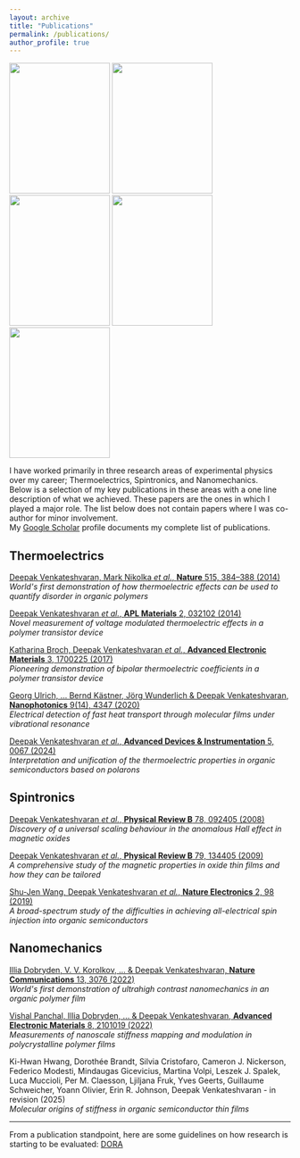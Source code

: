 ```yaml
---
layout: archive
title: "Publications"
permalink: /publications/
author_profile: true
---
```


<img src="https://deepak-venkateshvaran.github.io/portfolio/images/nature-screenshot.png" width="180" height="234"> <img src="https://deepak-venkateshvaran.github.io/portfolio/images/nature-electronics-cover.png" width="180" height="234"> <img src="https://deepak-venkateshvaran.github.io/portfolio/images/Cover_Image_ADI_Nov_2024.jpg" width="180" height="234"> <img src="https://deepak-venkateshvaran.github.io/portfolio/images/AEM-cover.jpeg" width="180" height="234"> <img src="https://deepak-venkateshvaran.github.io/portfolio/images/nature-communications-screenshot.png" width="180" height="234">  


I have worked primarily in three research areas of experimental physics over my career; Thermoelectrics, Spintronics, and Nanomechanics.  
Below is a selection of my key publications in these areas with a one line description of what we achieved. These papers are the ones in which I played a major role. The list below does not contain papers where I was co-author for minor involvement.  
My [Google Scholar](https://scholar.google.co.uk/citations?user=otuUyXIAAAAJ&hl=en) profile documents my complete list of publications.


## Thermoelectrics

[Deepak Venkateshvaran, Mark Nikolka *et al.*, **Nature** 515, 384–388 (2014)](https://www.nature.com/articles/nature13854)  
*World's first demonstration of how thermoelectric effects can be used to quantify disorder in organic polymers*  

[Deepak Venkateshvaran *et al.*, **APL Materials** 2, 032102 (2014)](https://pubs.aip.org/aip/apm/article/2/3/032102/120208/Field-effect-modulated-Seebeck-coefficient)  
*Novel measurement of voltage modulated thermoelectric effects in a polymer transistor device*  

[Katharina Broch, Deepak Venkateshvaran *et al.*, **Advanced Electronic Materials** 3, 1700225 (2017)](https://advanced.onlinelibrary.wiley.com/doi/full/10.1002/aelm.201700225)  
*Pioneering demonstration of bipolar thermoelectric coefficients in a polymer transistor device*  

[Georg Ulrich, ... Bernd Kästner, Jörg Wunderlich & Deepak Venkateshvaran, **Nanophotonics** 9(14), 4347 (2020)](https://www.degruyterbrill.com/document/doi/10.1515/nanoph-2020-0316/html?lang=en)  
*Electrical detection of fast heat transport through molecular films under vibrational resonance*  

[Deepak Venkateshvaran *et al.*, **Advanced Devices & Instrumentation** 5, 0067 (2024)](https://spj.science.org/doi/10.34133/adi.0067)  
*Interpretation and unification of the thermoelectric properties in organic semiconductors based on polarons* 
 

## Spintronics  

[Deepak Venkateshvaran *et al.*, **Physical Review B** 78, 092405 (2008)](https://journals.aps.org/prb/abstract/10.1103/PhysRevB.78.092405)  
*Discovery of a universal scaling behaviour in the anomalous Hall effect in magnetic oxides*  

[Deepak Venkateshvaran *et al.*, **Physical Review B** 79, 134405 (2009)](https://journals.aps.org/prb/abstract/10.1103/PhysRevB.79.134405)  
*A comprehensive study of the magnetic properties in oxide thin films and how they can be tailored*  

[Shu-Jen Wang, Deepak Venkateshvaran *et al.*, **Nature Electronics** 2, 98 (2019)](https://www.nature.com/articles/s41928-019-0222-5)  
*A broad-spectrum study of the difficulties in achieving all-electrical spin injection into organic semiconductors*  


## Nanomechanics

[Illia Dobryden, V. V. Korolkov, ... & Deepak Venkateshvaran, **Nature Communications** 13, 3076 (2022)](https://www.nature.com/articles/s41467-022-30801-x)  
*World's first demonstration of ultrahigh contrast nanomechanics in an organic polymer film*  

[Vishal Panchal, Illia Dobryden, ... & Deepak Venkateshvaran, **Advanced Electronic Materials** 8, 2101019 (2022)](https://advanced.onlinelibrary.wiley.com/doi/full/10.1002/aelm.202101019)  
*Measurements of nanoscale stiffness mapping and modulation in polycrystalline polymer films*  

Ki-Hwan Hwang, Dorothée Brandt, Silvia Cristofaro, Cameron J. Nickerson, Federico Modesti, Mindaugas Gicevicius, Martina Volpi, Leszek J. Spalek, Luca Muccioli, Per M. Claesson, Ljiljana Fruk, Yves Geerts, Guillaume Schweicher, Yoann Olivier, Erin R. Johnson, Deepak Venkateshvaran  - in revision (2025)  
*Molecular origins of stiffness in organic semiconductor thin films*

---
From a publication standpoint, here are some guidelines on how research is starting to be evaluated: [DORA](https://sfdora.org/read/)

